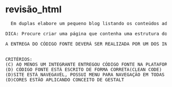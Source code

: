 # revisão_html

<pre>
  Em duplas elabore um pequeno blog listando os conteúdos adquiridos em sala de aula por cada integrante enfatizando quais foram os pontos positivos e negativos da disciplina e ainda liste um percentual de quão preparado sobre determinado assunto cada integrante se sente justificando o mesmo. PODE SER UTILIZADA AS LINGUAGEMS HTML,CSS,JS

DICA: Procure criar uma página que contenha uma estrutura do tipo tabela a fim de facilitar o agrupamento das informações

A ENTREGA DO CÓDIGO FONTE DEVERÁ SER REALIZADA POR UM DOS INTEGRANTES NA PLATAFORMA CLASSROM ATRAVÉS DE ARQUIVO COMPACTADO NO EXTENSÃO ZIP


CRITÉRIOS:
(C) AO MENOS UM INTEGRANTE ENTREGOU CÓDIGO FONTE NA PLATAFORMA CLASSROM
(D) CÓDIGO FONTE ESTÁ ESCRITO DE FORMA CORRETA(CLEAN CODE)
(D)SITE ESTÁ NAVEGAVÉL, POSSUI MENU PARA NAVEGAÇÃO EM TODAS AS TELAS
(D)CORES ESTÃO APLICANDO CONCEITO DE GESTALT
</pre>

